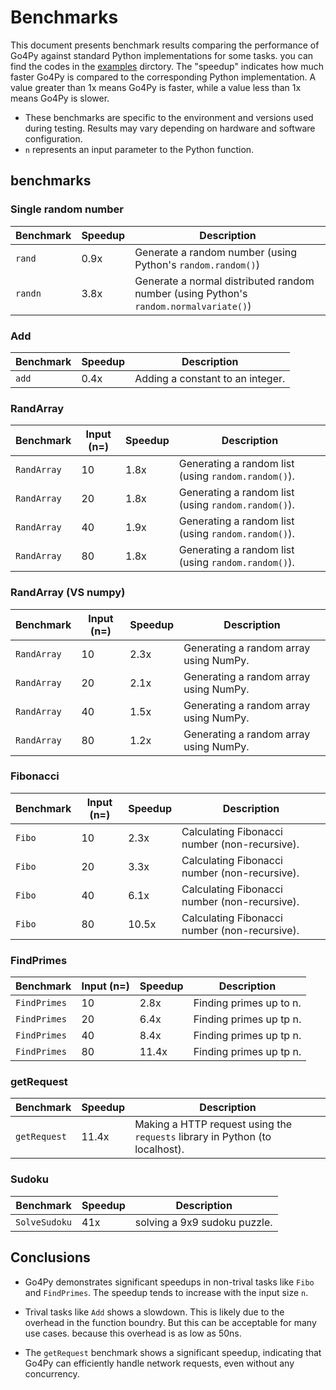 # Benchmarks

This document presents benchmark results comparing the performance of Go4Py against standard Python implementations for some tasks. you can find the codes in the [examples](/examples/benchmarks/) dirctory. The "speedup" indicates how much faster Go4Py is compared to the corresponding Python implementation. A value greater than 1x means Go4Py is faster, while a value less than 1x means Go4Py is slower.

*   These benchmarks are specific to the environment and versions used during testing. Results may vary depending on hardware and software configuration.
*   `n` represents an input parameter to the Python function.

## benchmarks

### Single random number

| Benchmark          |    Speedup | Description                                                                                                |
|--------------------|----------------|-----------------------------------------------------------------------------------------------------------|
| `rand`             | 0.9x           | Generate a random number (using Python's `random.random()`)         |
| `randn`            | 3.8x           | Generate a normal distributed random number (using Python's `random.normalvariate()`)  |

### Add

| Benchmark          |  Speedup | Description                                                                                                |
|---------------------|----------------|-----------------------------------------|
| `add`           | 0.4x           | Adding a constant to an integer.                                 |

### RandArray

| Benchmark          | Input (n=) |  Speedup | Description                                                                                                |
|--------------------|------------|----------------|------------------------------------------------------------------------------------------------------------|
| `RandArray`     | 10         | 1.8x           | Generating a random list (using `random.random()`).                                                  |
| `RandArray`     | 20         | 1.8x           | Generating a random list (using `random.random()`).                                                  |
| `RandArray`     | 40         | 1.9x           | Generating a random list (using `random.random()`).                                                  |
| `RandArray`     | 80         | 1.8x           | Generating a random list (using `random.random()`).                                                  |

### RandArray (VS numpy)

| Benchmark          | Input (n=) |  Speedup | Description                                                                                                |
|--------------------|------------|----------------|------------------------------------------------------------------------------------------------------------|
| `RandArray`  | 10         | 2.3x           | Generating a random array using NumPy.                                                                     |
| `RandArray`  | 20         | 2.1x           | Generating a random array using NumPy.                                                                     |
| `RandArray`  | 40         | 1.5x           | Generating a random array using NumPy.                                                                     |
| `RandArray`  | 80         | 1.2x           | Generating a random array using NumPy.                                                                     |

### Fibonacci

| Benchmark          | Input (n=) |  Speedup | Description                                                                                                |
|--------------------|------------|----------------|------------------------------------------------------------------------------------------------------------|
| `Fibo`          | 10         | 2.3x           | Calculating Fibonacci number (non-recursive).             |
| `Fibo`          | 20         | 3.3x           | Calculating Fibonacci number (non-recursive).             |
| `Fibo`          | 40         | 6.1x           | Calculating Fibonacci number (non-recursive).             |
| `Fibo`          | 80         | 10.5x          | Calculating Fibonacci number (non-recursive).             |

### FindPrimes

| Benchmark          | Input (n=) |  Speedup | Description                                                                                                |
|--------------------|------------|----------------|------------------------------------------------------------------------------------------------------------|
| `FindPrimes`    | 10         | 2.8x           | Finding primes up to n.                                 |
| `FindPrimes`    | 20         | 6.4x           | Finding primes up tp n.                                 |
| `FindPrimes`    | 40         | 8.4x           | Finding primes up tp n.                                 |
| `FindPrimes`    | 80         | 11.4x          | Finding primes up tp n.                                 |

### getRequest

| Benchmark          | Speedup | Description                                                                                                |
|--------------------|----------------|------------------------------------------------------------------------------------------------------------|
| `getRequest`       | 11.4x          | Making a HTTP request using the `requests` library in Python (to localhost).     |

### Sudoku

| Benchmark          | Speedup | Description                                                                                                |
|--------------------|----------------|------------------------------------------------------------------------------------------------------------|
| `SolveSudoku`       | 41x          | solving a 9x9 sudoku puzzle.

## Conclusions

* Go4Py demonstrates significant speedups in non-trival tasks like `Fibo` and `FindPrimes`. The speedup tends to increase with the input size `n`.

* Trival tasks like `Add` shows a slowdown. This is likely due to the overhead in the function boundry. But this can be acceptable for many use cases. because this overhead is as low as 50ns.

* The `getRequest` benchmark shows a significant speedup, indicating that Go4Py can efficiently handle network requests, even without any concurrency.


